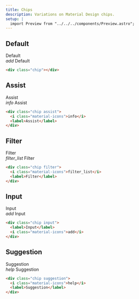 ```yaml
---
title: Chips
description: Variations on Material Design chips.
setup: |
  import Preview from "../../../components/Preview.astro";
---
```


## Default

<Preview>
   <div class="chip">
     Default
    </div>
     <div class="chip">
        <i class="material-icons">add</i>
        <label>Default</label>
    </div>
</Preview>

```html
<div class="chip"></div>
```

## Assist

<Preview>
    <div class="chip assist">
        <label>Assist</label>
    </div>
    <div class="chip assist">
        <i class="material-icons">info</i>
        <label>Assist</label>
    </div>
</Preview>

```html
<div class="chip assist">
  <i class="material-icons">info</i>
  <label>Assist</label>
</div>
```

## Filter

<Preview>
    <div class="chip filter">
        <label>Filter</label>
    </div>
    <div class="chip filter">
        <i class="material-icons">filter_list</i>
        <label>Filter</label>
    </div>
</Preview>

```html
<div class="chip filter">
  <i class="material-icons">filter_list</i>
  <label>Filter</label>
</div>
```

## Input

<Preview>
    <div class="chip input">
        <label>Input</label>
    </div>
    <div class="chip input">
        <i class="material-icons">add</i>
        <label>Input</label>
    </div>
</Preview>

```html
<div class="chip input">
  <label>Input</label>
  <i class="material-icons">add</i>
</div>
```

## Suggestion

<Preview>
    <div class="chip suggestion">
        <label>Suggestion</label>
    </div>
    <div class="chip suggestion">
        <i class="material-icons">help</i>
        <label>Suggestion</label>
    </div>
</Preview>

```html
<div class="chip suggestion">
  <i class="material-icons">help</i>
  <label>Suggestion</label>
</div>
```
